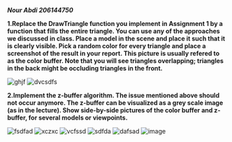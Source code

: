 ***Nour Abdi 206144750***

**1.Replace the DrawTriangle function you implement in Assignment 1 by a function that
fills the entire triangle. You can use any of the approaches we discussed in class. Place
a model in the scene and place it such that it is clearly visible. Pick a random color for
every triangle and place a screenshot of the result in your report. This picture is usually
refered to as the color buffer. Note that you will see triangles overlapping; triangles in
the back might be occluding triangles in the front.**

![ghjf](https://user-images.githubusercontent.com/34486030/104568322-a0cf8f00-5658-11eb-97bf-9c7af2b62b76.png)
![dvcsdfs](https://user-images.githubusercontent.com/34486030/104568326-a200bc00-5658-11eb-8d61-d0bdc579cc73.png)

**2.Implement the z-buffer algorithm. The issue mentioned above should not occur anymore.
The z-buffer can be visualized as a grey scale image (as in the lecture). Show side-by-side
pictures of the color buffer and z-buffer, for several models or viewpoints.**

![fsdfad](https://user-images.githubusercontent.com/34486030/104501430-5f9f9680-55e8-11eb-8d23-3febe622b5e7.png)
![xczxc](https://user-images.githubusercontent.com/34486030/104501434-60382d00-55e8-11eb-9391-6247792c6eb8.png)
![vcfssd](https://user-images.githubusercontent.com/34486030/104501435-60d0c380-55e8-11eb-9a45-944866ecf800.png)
![sdfda](https://user-images.githubusercontent.com/34486030/104568369-ae851480-5658-11eb-9af2-db396f7c4d31.png)
![dafsad](https://user-images.githubusercontent.com/34486030/104568372-af1dab00-5658-11eb-92d8-78d81e91a672.png)
![image](https://user-images.githubusercontent.com/34486030/104856340-ce4b5f80-591a-11eb-9950-532979b72bb0.png)
